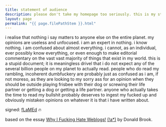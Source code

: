 ```yaml
---
title: statement of audience
description: please don't take my homepage too seriously. this is my statement of intent for my audience.
layout: page
permalink: "{{ page.filePathStem }}.html"
---
```


i realise that nothing i say matters to anyone else on the entire planet. my opinions are useless and unfocused. i am an expert in nothing. i know nothing. i am confused about almost everything. i cannot, as an individual, ever possibly know everything, or even enough to make editorial commentary on the vast vast majority of things that exist in my world. this is a stupid document; it is meaningless drivel that i do not expect any of the several billion people on my planet to actually read. people who do read my rambling, incoherent dumbfuckery are probably just as confused as i am, if not moreso, as they are looking to my sorry ass for an opinion when they should be outside playing frisbee with their dog or screwing their life partner or getting a dog or getting a life partner. anyone who actually takes the time to read my bullshit probably deserves to ingest my fucked up and obviously mistaken opinions on whatever it is that i have written about.

signed: [fLaMEd](../about.html) 🔥

based on the essay [Why I Fucking Hate Weblogs!](http://mama.indstate.edu/users/bones/WhyIHateWebLogs.html) [(!a*)](https://web.archive.org/web/20200217165616/http://mama.indstate.edu/users/bones/WhyIHateWebLogs.html#conc) by Donald Brook.